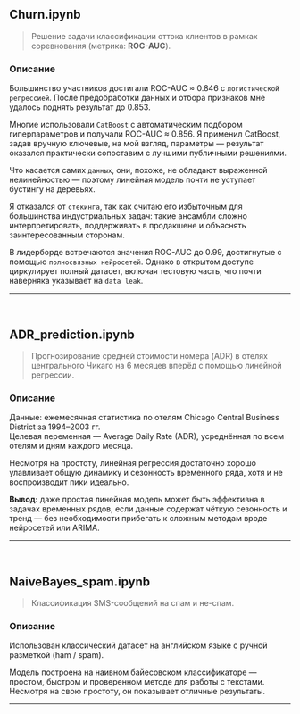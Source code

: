 ## Churn.ipynb

> Решение задачи классификации оттока клиентов в рамках соревнования (метрика: **ROC-AUC**).

### Описание

Большинство участников достигали ROC-AUC ≈ 0.846 с `логистической регрессией`. После предобработки данных и отбора признаков мне удалось поднять результат до 0.853.

Многие использовали `CatBoost` с автоматическим подбором гиперпараметров и получали ROC-AUC ≈ 0.856. Я применил CatBoost, задав вручную ключевые, на мой взгляд, параметры — результат оказался практически сопоставим с лучшими публичными решениями.

Что касается самих `данных`, они, похоже, не обладают выраженной нелинейностью — поэтому линейная модель почти не уступает бустингу на деревьях.

Я отказался от `стекинга`, так как считаю его избыточным для большинства индустриальных задач: такие ансамбли сложно интерпретировать, поддерживать в продакшене и объяснять заинтересованным сторонам.

В лидерборде встречаются значения ROC-AUC до 0.99, достигнутые с помощью `полносвязных нейросетей`. Однако в открытом доступе циркулирует полный датасет, включая тестовую часть, что почти наверняка указывает на `data leak`.

---
<br>

## ADR_prediction.ipynb

> Прогнозирование средней стоимости номера (ADR) в отелях центрального Чикаго на 6 месяцев вперёд с помощью линейной регрессии.

### Описание

Данные: ежемесячная статистика по отелям Chicago Central Business District за 1994–2003 гг.  
Целевая переменная — Average Daily Rate (ADR), усреднённая по всем отелям и дням каждого месяца.

Несмотря на простоту, линейная регрессия достаточно хорошо улавливает общую динамику и сезонность временного ряда, хотя и не воспроизводит пики идеально.

**Вывод:** даже простая линейная модель может быть эффективна в задачах временных рядов, если данные содержат чёткую сезонность и тренд — без необходимости прибегать к сложным методам вроде нейросетей или ARIMA.

---
<br>

## NaiveBayes_spam.ipynb

> Классификация SMS-сообщений на спам и не-спам.

### Описание

Использован классический датасет на английском языке с ручной разметкой (ham / spam).

Модель построена на наивном байесовском классификаторе — простом, быстром и проверенном методе для работы с текстами. Несмотря на свою простоту, он показывает отличные результаты.

---
